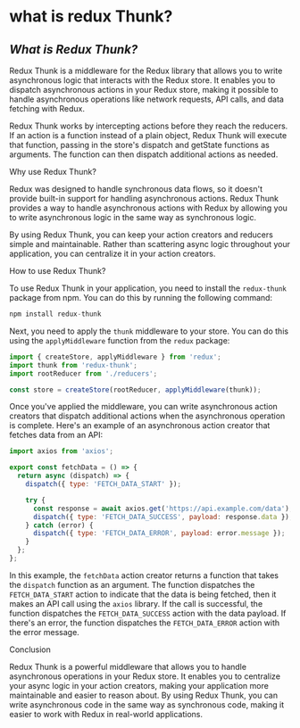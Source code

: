 # what is redux Thunk?

## ***What is Redux Thunk?***

Redux Thunk is a middleware for the Redux library that allows you to write asynchronous logic that interacts with the Redux store. It enables you to dispatch asynchronous actions in your Redux store, making it possible to handle asynchronous operations like network requests, API calls, and data fetching with Redux.

Redux Thunk works by intercepting actions before they reach the reducers. If an action is a function instead of a plain object, Redux Thunk will execute that function, passing in the store's dispatch and getState functions as arguments. The function can then dispatch additional actions as needed.

Why use Redux Thunk?

Redux was designed to handle synchronous data flows, so it doesn't provide built-in support for handling asynchronous actions. Redux Thunk provides a way to handle asynchronous actions with Redux by allowing you to write asynchronous logic in the same way as synchronous logic.

By using Redux Thunk, you can keep your action creators and reducers simple and maintainable. Rather than scattering async logic throughout your application, you can centralize it in your action creators.

How to use Redux Thunk?

To use Redux Thunk in your application, you need to install the `redux-thunk` package from npm. You can do this by running the following command:

```javascript
npm install redux-thunk
```

Next, you need to apply the `thunk` middleware to your store. You can do this using the `applyMiddleware` function from the `redux` package:

```javascript
import { createStore, applyMiddleware } from 'redux';
import thunk from 'redux-thunk';
import rootReducer from './reducers';

const store = createStore(rootReducer, applyMiddleware(thunk));
```

Once you've applied the middleware, you can write asynchronous action creators that dispatch additional actions when the asynchronous operation is complete. Here's an example of an asynchronous action creator that fetches data from an API:

```javascript
import axios from 'axios';

export const fetchData = () => {
  return async (dispatch) => {
    dispatch({ type: 'FETCH_DATA_START' });

    try {
      const response = await axios.get('https://api.example.com/data');
      dispatch({ type: 'FETCH_DATA_SUCCESS', payload: response.data });
    } catch (error) {
      dispatch({ type: 'FETCH_DATA_ERROR', payload: error.message });
    }
  };
};
```

In this example, the `fetchData` action creator returns a function that takes the `dispatch` function as an argument. The function dispatches the `FETCH_DATA_START` action to indicate that the data is being fetched, then it makes an API call using the `axios` library. If the call is successful, the function dispatches the `FETCH_DATA_SUCCESS` action with the data payload. If there's an error, the function dispatches the `FETCH_DATA_ERROR` action with the error message.

Conclusion

Redux Thunk is a powerful middleware that allows you to handle asynchronous operations in your Redux store. It enables you to centralize your async logic in your action creators, making your application more maintainable and easier to reason about. By using Redux Thunk, you can write asynchronous code in the same way as synchronous code, making it easier to work with Redux in real-world applications.